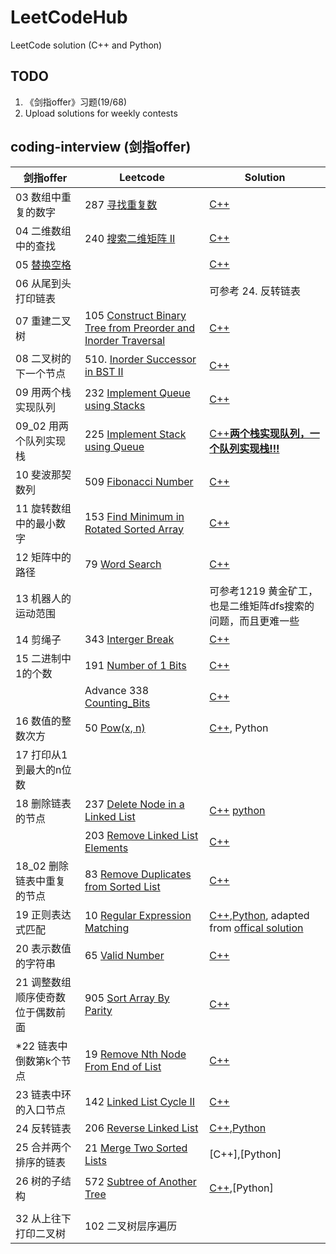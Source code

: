 # LeetCodeHub
LeetCode solution (C++ and Python)

## TODO
1. 《剑指offer》习题(19/68)
2. Upload solutions for weekly contests

## coding-interview (剑指offer)
| 剑指offer | Leetcode | Solution |  
| --- | --- | --- | 
| 03 数组中重复的数字 | 287 [寻找重复数](https://leetcode-cn.com/problems/find-the-duplicate-number/) | [C++](https://github.com/codename1995/LeetCodeHub/blob/master/cpp/287_Find_the_Duplicate_Number/Find_the_Duplicate_Number.cpp) |  
| 04 二维数组中的查找 | 240 [搜索二维矩阵 II](https://leetcode-cn.com/problems/search-a-2d-matrix-ii/) | [C++](https://github.com/codename1995/LeetCodeHub/blob/master/cpp/240_Search_a_2D_Matrix_II/Search_a_2D_Matrix_II.cpp)  |  
| 05 [替换空格](https://www.nowcoder.com/practice/4060ac7e3e404ad1a894ef3e17650423?tpId=13&tqId=11155&tPage=1&rp=1&ru=/ta/coding-interviews&qru=/ta/coding-interviews/question-ranking) |  | [C++](https://github.com/codename1995/LeetCodeHub/blob/master/cpp/coding_interview_05_ReplaceSpace/05_ReplaceSpace.cpp) | 
| 06 从尾到头打印链表|| 可参考 24. 反转链表|
|07 重建二叉树| 105 [Construct Binary Tree from Preorder and Inorder Traversal](https://leetcode-cn.com/problems/construct-binary-tree-from-preorder-and-inorder-traversal/)| [C++](https://github.com/codename1995/LeetCodeHub/blob/master/cpp/105_Construct_Binary_Tree_from_Preorder_and_Inorder/Construct_Binary_Tree_from_Preorder_and_Inorder.cpp)|
|08 二叉树的下一个节点|510. [Inorder Successor in BST II](https://leetcode-cn.com/problems/inorder-successor-in-bst-ii/)| [C++](https://github.com/codename1995/LeetCodeHub/blob/master/cpp/510_Inorder_Successor_in_BST_II/Inorder_Successor_in_BST_II.cpp) |
|09 用两个栈实现队列   |  232 [Implement Queue using Stacks](https://leetcode-cn.com/problems/implement-queue-using-stacks/) | [C++](https://github.com/codename1995/LeetCodeHub/blob/master/cpp/232_Implement_Queue_using_Stacks/Implement_Queue_using_Stacks.cpp)  |
| 09_02 用两个队列实现栈   |  225 [Implement Stack using Queue](https://leetcode-cn.com/problems/implement-stack-using-queues/)  | [C++](https://github.com/codename1995/LeetCodeHub/blob/master/cpp/225_Implement_Stack_using_Queue/Implement_Stack_using_Queue.cpp)<u>**两个栈实现队列，一个队列实现栈!!!**</u>  |
| 10 斐波那契数列  |509 [Fibonacci Number](https://leetcode-cn.com/problems/fibonacci-number/)   | [C++]()  |
| 11 旋转数组中的最小数字  | 153 [Find Minimum in Rotated Sorted Array](https://leetcode-cn.com/problems/find-minimum-in-rotated-sorted-array/)  | [C++](https://github.com/codename1995/LeetCodeHub/blob/master/cpp/153_Find_Minimum_in_Rotated_Sorted_Array/Find_Minimum_in_Rotated_Sorted_Array.cpp)   |
| 12 矩阵中的路径  | 79 [Word Search](https://leetcode-cn.com/problems/word-search/)  | [C++](https://github.com/codename1995/LeetCodeHub/blob/master/cpp/79_Word_Search/Word_Search.cpp)  |
| 13 机器人的运动范围  |   | 可参考1219 黄金矿工，也是二维矩阵dfs搜索的问题，而且更难一些  |
| 14 剪绳子 | 343 [Interger Break](https://leetcode-cn.com/problems/integer-break/)   | [C++](https://github.com/codename1995/LeetCodeHub/blob/master/cpp/343_Interger_Break/Interger_Break.cpp)  |
| 15 二进制中1的个数  | 191 [Number of 1 Bits](https://leetcode-cn.com/problems/number-of-1-bits/)  | [C++](https://github.com/codename1995/LeetCodeHub/blob/master/cpp/191_Number_of_1_Bits/Number_of_1_Bits.cpp)  |
||Advance 338 [Counting_Bits](https://leetcode-cn.com/problems/counting-bits/)|[C++](https://github.com/codename1995/LeetCodeHub/blob/master/cpp/338_Counting_Bits/338_Counting_Bits.cpp)|
| 16 数值的整数次方 | 50 [Pow(x, n)](https://leetcode-cn.com/problems/powx-n/)  | [C++](https://github.com/codename1995/LeetCodeHub/blob/master/cpp/50_Pow/Pow.cpp), Python   |
| 17 打印从1到最大的n位数 |   |   |
| 18 删除链表的节点  | 237 [Delete Node in a Linked List](https://leetcode-cn.com/problems/delete-node-in-a-linked-list/)  | [C++](https://github.com/codename1995/LeetCodeHub/blob/master/cpp/237_Delete_Node_in_a_Linked_List/Delete_Node_in_a_Linked_List.cpp) [python](https://github.com/codename1995/LeetCodeHub/blob/master/python/237.DeleteNodeInALinkedList.py)  |
|   | 203 [Remove Linked List Elements](https://leetcode-cn.com/problems/remove-linked-list-elements/) | [C++](https://github.com/codename1995/LeetCodeHub/blob/master/cpp/203_Remove_Linked_List_Elements/Remove_Linked_List_Elements.cpp)  |
| 18_02 删除链表中重复的节点  | 83 [Remove Duplicates from Sorted List](https://leetcode-cn.com/problems/remove-duplicates-from-sorted-list/)  | [C++](https://github.com/codename1995/LeetCodeHub/blob/master/cpp/83_Remove_Duplicates_from_Sorted_List/Remove_Duplicates_from_Sorted_List.cpp)  |
| 19 正则表达式匹配  | 10 [Regular Expression Matching](https://leetcode-cn.com/problems/regular-expression-matching/) | [C++](https://github.com/codename1995/LeetCodeHub/blob/master/cpp/10_Regular_Expression_Matching/Regular_Expression_Matching.cpp),[Python](https://github.com/codename1995/LeetCodeHub/blob/master/python/10.RegularExpressionMatching.py), adapted from [offical solution](https://leetcode-cn.com/problems/regular-expression-matching/solution/zheng-ze-biao-da-shi-pi-pei-by-leetcode/)  |
| 20 表示数值的字符串  | 65 [Valid Number](https://github.com/codename1995/LeetCodeHub/blob/master/cpp/65_Valid_Number/Valid_Number.cpp) | [C++](https://github.com/codename1995/LeetCodeHub/blob/master/cpp/65_Valid_Number/Valid_Number.cpp)  |
| 21 调整数组顺序使奇数位于偶数前面  |905 [Sort Array By Parity](https://leetcode-cn.com/problems/sort-array-by-parity/) | [C++](https://github.com/codename1995/LeetCodeHub/blob/master/cpp/905_Sort_Array_by_Parity/Sort_Array_by_Parity.cpp)  |
| *22 链表中倒数第k个节点  |19 [Remove Nth Node From End of List](https://leetcode-cn.com/problems/remove-nth-node-from-end-of-list/) | [C++](https://github.com/codename1995/LeetCodeHub/blob/master/cpp/19_Remove_Nth_Node_from_End_of_List/Remove_Nth_Node_from_End_of_List.cpp) |
| 23 链表中环的入口节点  |142 [Linked List Cycle II](https://leetcode.com/problems/linked-list-cycle-ii/) | [C++](https://github.com/codename1995/LeetCodeHub/blob/master/cpp/142_Linked_List_Cycle_II/Linked_List_Cycle_II.cpp)  |
| 24 反转链表  |206 [Reverse Linked List](https://leetcode-cn.com/problems/reverse-linked-list/)| [C++](https://github.com/codename1995/LeetCodeHub/blob/master/cpp/206_Reverse_Linked_List/Reverse_Linked_List.cpp),[Python](https://github.com/codename1995/LeetCodeHub/blob/master/python/206.ReverseLinkedList.py)  |
| 25 合并两个排序的链表  |21 [Merge Two Sorted Lists](https://leetcode-cn.com/problems/merge-two-sorted-lists/) | [C++],[Python]  |
| 26 树的子结构  | 572 [Subtree of Another Tree](https://leetcode-cn.com/problems/subtree-of-another-tree/) | [C++](https://github.com/codename1995/LeetCodeHub/blob/master/cpp/21_Merge_Two_Sorted_Lists/Merge_Two_Sorted_Lists.cpp),[Python]  |
|   |   |   |
|32 从上往下打印二叉树|102 二叉树层序遍历||

<!-- |   | [](https://leetcode-cn.com/problems/ | [C++](),[Python]()  | -->
<!-- [C++](),[Python]() -->
<!-- [](https://leetcode-cn.com/problems/) -->